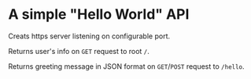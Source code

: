 # A simple "Hello World" API

Creats https server listening on configurable port.

Returns user's info on `GET` request to root `/`.

Returns greeting message in JSON format on `GET`/`POST` request to `/hello`.